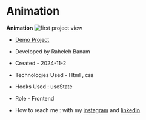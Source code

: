# Animation
**Animation**
![first project view](https://github.com/user-attachments/assets/34ea6c0c-8fe7-41ed-97c8-47d00cea1fb6)

- [Demo Project](https://code-banu.github.io/Animation/)

- Developed by Raheleh Banam

- Created - 2024-11-2

- Technologies Used - Html , css 

- Hooks Used : useState 

- Role - Frontend

- How to reach me : with my [instagram](https://www.instagram.com/code_banu?igsh=MXdzZm9ucG1tODF0Yg==) and [linkedin](https://www.linkedin.com/in/raheleh-banam-344287230)
